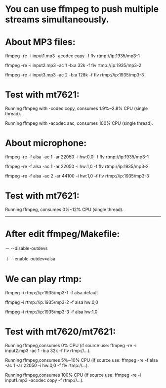 # You can use ffmpeg to push multiple streams simultaneously.

# About MP3 files:
ffmpeg -re -i input1.mp3 -acodec copy -f flv rtmp://ip:1935/mp3-1

ffmpeg -re -i input2.mp3 -ac 1 -b:a 32k -f flv rtmp://ip:1935/mp3-2

ffmpeg -re -i input3.mp3 -ac 2 -b:a 128k -f flv rtmp://ip:1935/mp3-3

# Test with mt7621:
Running ffmpeg with -codec copy, consumes 1.9%~2.8% CPU (single thread).

Running ffmpeg with -acodec aac, consumes 100% CPU (single thread).


# About microphone:
ffmpeg -re -f alsa -ac 1 -ar 22050 -i hw:0,0 -f flv rtmp://ip:1935/mp3-1

ffmpeg -re -f alsa -ac 1 -ar 22050 -i hw:1,0 -f flv rtmp://ip:1935/mp3-2

ffmpeg -re -f alsa -ac 2 -ar 44100 -i hw:1,0 -f flv rtmp://ip:1935/mp3-3

# Test with mt7621:
Running ffmpeg, consumes 0%~12% CPU (single thread).

------------------------------------------------------------------------
# After edit ffmpeg/Makefile:
－	--disable-outdevs

＋	--enable-outdev=alsa

# We can play rtmp:
ffmpeg -i rtmp://ip:1935/mp3-1 -f alsa default

ffmpeg -i rtmp://ip:1935/mp3-2 -f alsa hw:0,0

ffmpeg -i rtmp://ip:1935/mp3-3 -f alsa hw:1,0

# Test with mt7620/mt7621:
Running ffmpeg,consumes     0% CPU (if source use: ffmpeg -re -i input2.mp3 -ac 1 -b:a 32k -f flv rtmp://...).

Running ffmpeg,consumes 5%~10% CPU (if source use: ffmpeg -re -f alsa -ac 1 -ar 22050 -i hw:0,0 -f flv rtmp://...).

Running ffmpeg,consumes   100% CPU (if source use: ffmpeg -re -i input1.mp3 -acodec copy -f rtmp://...).

